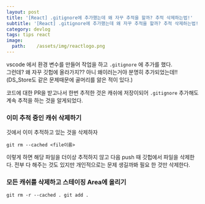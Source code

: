 ```yaml
---
layout: post
title: '[React] .gitignore에 추가했는데 왜 자꾸 추적을 할까? 추적 삭제하는법!'
subtitle: '[React] .gitignore에 추가했는데 왜 자꾸 추적을 할까? 추적 삭제하는법!'
category: devlog
tags: tips react
image:
  path:    /assets/img/reactlogo.png
---
```


vscode 에서 환경 변수를 만들어 작업을 하고 `.gitignore` 에 추가를 했다.  
그런데? 왜 자꾸 깃헙에 올라가지?? 아니 왜이러는거야 분명히 추가되었는데!!  
(DS_Store도 같은 문제때문에 골머리를 앓은 적이 있다.)  

코드에 대한 PR을 받고나서 한번 추적한 것은 캐쉬에 저장이되어 `.gitignore` 추가해도  
계속 추적을 하는 것을 알게되었다.  

### 이미 추적 중인 캐쉬 삭제하기  

깃에서 이미 추적하고 있는 것을 삭제하자
```
git rm --cached <file이름>
```

이렇게 하면 해당 파일을 더이상 추적하지 않고 다음 push 때 깃헙에서 파일을 삭제한다.
전부 다 해주는 것도 있지만 개인적으로는 문제 생길까봐 필요 한 것만 삭제한다.

### 모든 캐쉬를 삭제하고 스테이징 Area에 올리기

```
git rm -r --cached . git add .
```